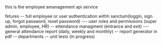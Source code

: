 this is the employee amanagement api service

fetures
-- full employee or user authentication withh sanctum(loggin, sign up, forgot password, reset password)
--- user roles and permissions (super admin, employee, HR)
-- ettendance managment (entrance and exit)
--- general attendance report (daily, weekly and monthly)
-- report generator in pdf
-- departments
-- unit tests (in progress)

